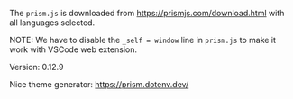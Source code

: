 The `prism.js` is downloaded from https://prismjs.com/download.html with all languages selected.

NOTE: We have to disable the `_self = window` line in `prism.js` to make it work with VSCode web extension.

Version: 0.12.9

Nice theme generator: https://prism.dotenv.dev/

